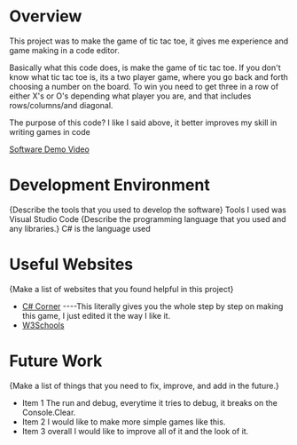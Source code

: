 # Overview

This project was to make the game of tic tac toe, it gives me experience and game making in a code editor.

Basically what this code does, is make the game of tic tac toe. If you don't know what tic tac toe is, its a two player game, where you go back and forth choosing a number on the board. To win you need to get three in a row of either X's or O's depending what player you are, and that includes rows/columns/and diagonal.

The purpose of this code? I like I said above, it better improves my skill in writing games in code

[Software Demo Video](https://youtu.be/aa5jc0suxM4)

# Development Environment

{Describe the tools that you used to develop the software}
Tools I used was Visual Studio Code
{Describe the programming language that you used and any libraries.}
C# is the language used
# Useful Websites

{Make a list of websites that you found helpful in this project}

- [C# Corner](https://www.c-sharpcorner.com/UploadFile/75a48f/tic-tac-toe-game-in-C-Sharp/) ----This literally gives you the whole step by step on making this game, I just edited it the way I like it.
- [W3Schools](https://www.w3schools.com/cs/index.php)

# Future Work

{Make a list of things that you need to fix, improve, and add in the future.}

- Item 1 The run and debug, everytime it tries to debug, it breaks on the Console.Clear.
- Item 2 I would like to make more simple games like this.
- Item 3 overall I would like to improve all of it and the look of it.
